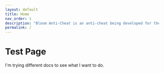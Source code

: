 ```yaml
---
layout: default
title: Home
nav_order: 1
description: "Bloom Anti-Cheat is an anti-cheat being developed for the Roblox Platform."
permalink: /
---
```


# Test Page

I'm trying different docs to see what I want to do.
